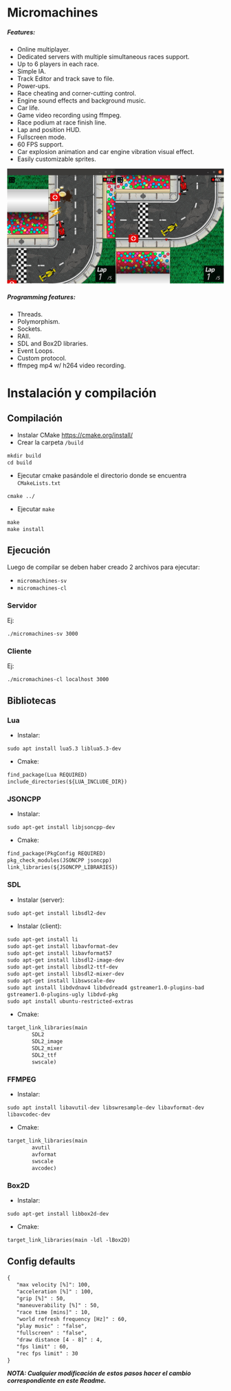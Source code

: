 # Micromachines

##### Features:
* Online multiplayer.
* Dedicated servers with multiple simultaneous races support.
* Up to 6 players in each race.
* Simple IA.
* Track Editor and track save to file.
* Power-ups.
* Race cheating and corner-cutting control.
* Engine sound effects and background music.
* Car life.
* Game video recording using ffmpeg.
* Race podium at race finish line.
* Lap and position HUD.
* Fullscreen mode.
* 60 FPS support.
* Car explosion animation and car engine vibration visual effect.
* Easily customizable sprites.

![]()<img src="https://github.com/fedeboco/micromachines/blob/master/screenshot.jpeg?raw=true">

##### Programming features:
* Threads.
* Polymorphism.
* Sockets.
* RAII.
* SDL and Box2D libraries.
* Event Loops.
* Custom protocol.
* ffmpeg mp4 w/ h264 video recording.

# Instalación y compilación
## Compilación
- Instalar CMake https://cmake.org/install/
- Crear la carpeta `/build`
```
mkdir build
cd build
```
- Ejecutar cmake pasándole el directorio donde se encuentra `CMakeLists.txt`
```
cmake ../
```
- Ejecutar `make`
```
make
make install
```

## Ejecución
Luego de compilar se deben haber creado 2 archivos para ejecutar:
- `micromachines-sv`
- `micromachines-cl`

### Servidor
Ej:
```
./micromachines-sv 3000
```

### Cliente
Ej:
```
./micromachines-cl localhost 3000
```

## Bibliotecas
### Lua
* Instalar:
```
sudo apt install lua5.3 liblua5.3-dev
```
* Cmake:
```
find_package(Lua REQUIRED)
include_directories(${LUA_INCLUDE_DIR})

```

### JSONCPP
* Instalar:
```
sudo apt-get install libjsoncpp-dev
```
* Cmake:
```
find_package(PkgConfig REQUIRED)
pkg_check_modules(JSONCPP jsoncpp)
link_libraries(${JSONCPP_LIBRARIES})
```

### SDL
* Instalar (server):
```
sudo apt-get install libsdl2-dev
```

* Instalar (client):
```
sudo apt-get install li
sudo apt-get install libavformat-dev
sudo apt-get install libavformat57
sudo apt-get install libsdl2-image-dev
sudo apt-get install libsdl2-ttf-dev
sudo apt-get install libsdl2-mixer-dev
sudo apt-get install libswscale-dev
sudo apt install libdvdnav4 libdvdread4 gstreamer1.0-plugins-bad gstreamer1.0-plugins-ugly libdvd-pkg
sudo apt install ubuntu-restricted-extras
```

* Cmake:
```
target_link_libraries(main
        SDL2
        SDL2_image
        SDL2_mixer
        SDL2_ttf
        swscale)
```

### FFMPEG
* Instalar:
```
sudo apt install libavutil-dev libswresample-dev libavformat-dev libavcodec-dev
```

* Cmake:
```
target_link_libraries(main
        avutil
        avformat
        swscale
        avcodec)
```

### Box2D
* Instalar:
```
sudo apt-get install libbox2d-dev
```

* Cmake:
```
target_link_libraries(main -ldl -lBox2D)
```

## Config defaults
```
{
   "max velocity [%]": 100,
   "acceleration [%]" : 100,
   "grip [%]" : 50,
   "maneuverability [%]" : 50,
   "race time [mins]" : 10,
   "world refresh frequency [Hz]" : 60,
   "play music" : "false",
   "fullscreen" : "false",
   "draw distance [4 - 8]" : 4,
   "fps limit" : 60,
   "rec fps limit" : 30
}
```

***NOTA: Cualquier modificación de estos pasos hacer el cambio correspondiente en este Readme.***
